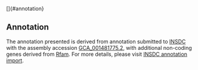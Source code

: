 []{#annotation}

Annotation
----------

The annotation presented is derived from annotation submitted to
[INSDC](http://www.insdc.org) with the assembly accession
[GCA\_001481775.2](http://www.ebi.ac.uk/ena/data/view/GCA_001481775.2),
with additional non-coding genes derived from
[Rfam](http://rfam.xfam.org/). For more details, please visit [INSDC
annotation
import](http://ensemblgenomes.org/info/data/insdc_annotation).
